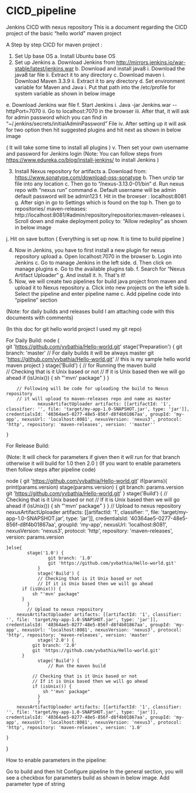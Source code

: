 # CICD_pipeline
Jenkins CICD with nexus repository 
This is a document regarding the CICD project of the basic “hello world” maven project



A Step by step CICD for maven project : 

1. Set Up base OS
a. Install Ubuntu base OS
2. Set up Jenkins
a. Download Jenkins from http://mirrors.jenkins.io/war-stable/latest/jenkins.war
b. Download and install java8
i. Download the java8 tar file
ii. Extract it to any directory
c. Download maven
i. Download Maven 3.3.9
ii. Extract it to any directory
d. Set environment variable for Maven and Java
i. Put that path into the /etc/profile for system variable as shown in below image

e. Download Jenkins war file
f. Start Jenkins
i. Java -jar Jenkins.war --httpPort=7070
ii. Go to localhost:7070 in the browser
iii. After that, it will ask for admin password which you can find in “~/.jenkins/secrets/initialAdminPassword” File
iv. After setting up it will ask for two option then hit suggested plugins and hit next as shown in below image

( It will take some time to install all plugins )
v. Then set your own username and password for Jenkins login
(Note: You can follow steps from https://www.edureka.co/blog/install-jenkins/ to install Jenkins )



3. Install Nexus repository for artifacts
a. Download from: https://www.sonatype.com/download-oss-sonatype
b. Then unzip tar file into any location
c. Then go to “/nexus-3.13.0-01/bin”
d. Run nexus repo with “nexus run” command
e. Default username will be admin default password will be admin123
f. Hit in the browser : localhost:8081
g. After sign in go to Settings which is found on the top
h. Then go to repositories/ maven-releases: http://localhost:8081/#admin/repository/repositories:maven-releases
i. Scroll down and make deployment policy to: “Allow redeploy” as shown in below image

j. Hit on save button
     ( Everything is set up now. It is time to build pipeline )

4. Now in Jenkins, you have to first install a new plugin for nexus repository upload
a. Open localhost:7070 in the browser
b. Login into Jenkins
c. Go to manage Jenkins in the left side.
d. Then click on manage plugins
e. Go to the available plugins tab.
f. Search for “Nexus Artifact Uploader”
g. And install it.
h. That's it!
5. Now, we will create two pipelines for build java project from maven and upload it to Nexus repository
a. Click into new projects on the left side
b. Select the pipeline and enter pipeline name
c. Add pipeline code into “pipeline” section

(Note: for daily builds and releases build I am attaching code with this documents with comments)


(In this doc for git hello world project I used my git repo)











For Daily Build:
	node {  
		git 'https://github.com/yvbathia/Hello-world.git'
        		stage('Preparation') { 
             		git branch: 'master'  // For daily builds it will be always master
              		git 'https://github.com/yvbathia/Hello-world.git'  // this is my sample hello world maven project
         		 }
          		stage('Build') {
              		// for  Running the maven build              
              		// Checking that is it Unix based or not
              		// If it is Unix based then we will go ahead
              		if (isUnix()) {
                  			sh "'mvn' package"
              		} 
         		 }

		// Following will be code for uploading the build to Nexus repository
		// it will upload to maven-releases repo and name as master
        		nexusArtifactUploader artifacts: [[artifactId: '1', classifier: '', file: 'target/my-app-1.0-SNAPSHOT.jar', type: 'jar']], credentialsId: '40364ae5-0277-48e5-856f-d8f4b01867aa', groupId: 'my-app', nexusUrl: 'localhost:8081', nexusVersion: 'nexus3', protocol: 'http', repository: 'maven-releases', version: ''master''
         
   	}




















For Release Build:

(Note: It will check for parameters  if given then it will run for that branch otherwise it will build for 1.0 then 2.0 )
(If you want to enable parameters then follow steps after pipeline code)

node {
	 git 'https://github.com/yvbathia/Hello-world.git'
   if(params){
        		print(params.version)
         		stage(params.version) {
            		git branch: params.version
            		git 'https://github.com/yvbathia/Hello-world.git'
        		}
        	    stage('Build') {
          		// Checking that is it Unix based or not
          		// If it is Unix based then we will go ahead
          		if (isUnix()) {
              		sh "'mvn' package"
          		} 
       	    }
       		// Upload to nexus repository
        		nexusArtifactUploader artifacts: [[artifactId: '1', classifier: '', file: 'target/my-app-1.0-SNAPSHOT.jar', type: 'jar']], credentialsId: '40364ae5-0277-48e5-856f-d8f4b01867aa', groupId: 'my-app', nexusUrl: 'localhost:8081', nexusVersion: 'nexus3', protocol: 'http', repository: 'maven-releases', version: params.version

   	}else{
       		stage('1.0') {
            		git branch: '1.0'
            		git 'https://github.com/yvbathia/Hello-world.git'
        		}
        		stage('Build') {
          		// Checking that is it Unix based or not
          		// If it is Unix based then we will go ahead
          if (isUnix()) {
              sh "'mvn' package"
          } 
       		}
       		// Upload to nexus repository
        nexusArtifactUploader artifacts: [[artifactId: '1', classifier: '', file: 'target/my-app-1.0-SNAPSHOT.jar', type: 'jar']], credentialsId: '40364ae5-0277-48e5-856f-d8f4b01867aa', groupId: 'my-app', nexusUrl: 'localhost:8081', nexusVersion: 'nexus3', protocol: 'http', repository: 'maven-releases', version: 'master'
        		stage('2.0') { 
              git branch: '2.0'
              git 'https://github.com/yvbathia/Hello-world.git'
          }
          		stage('Build') {
              		// Run the maven build
              
              // Checking that is it Unix based or not
              // If it is Unix based then we will go ahead
              if (isUnix()) {
                  sh "'mvn' package"
              	} 
          		}
        nexusArtifactUploader artifacts: [[artifactId: '1', classifier: '', file: 'target/my-app-1.0-SNAPSHOT.jar', type: 'jar']], credentialsId: '40364ae5-0277-48e5-856f-d8f4b01867aa', groupId: 'my-app', nexusUrl: 'localhost:8081', nexusVersion: 'nexus3', protocol: 'http', repository: 'maven-releases', version: '1.0'
       
   	}
   
}



How to enable parameters in the pipeline:

Go to build and then hit Configure pipeline
In the general section, you will see a checkbox for parameters build as shown in below image.
Add parameter type of string

